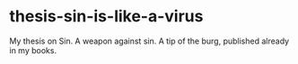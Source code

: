# thesis-sin-is-like-a-virus
My thesis on Sin. A weapon against sin. A tip of the burg, published already in my books.
